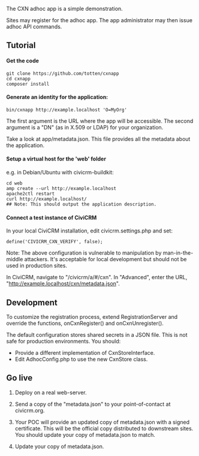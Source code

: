 The CXN adhoc app is a simple demonstration.

Sites may register for the adhoc app. The app administrator may then issue
adhoc API commands.

## Tutorial

#### Get the code

```
git clone https://github.com/totten/cxnapp
cd cxnapp
composer install
```

#### Generate an identity for the application:

```
bin/cxnapp http://example.localhost 'O=MyOrg'
```

The first argument is the URL where the app will be accessible. The second
argument is a "DN" (as in X.509 or LDAP) for your organization.

Take a look at app/metadata.json. This file provides all the metadata about
the application.

#### Setup a virtual host for the 'web' folder

e.g. in Debian/Ubuntu with civicrm-buildkit:

```
cd web
amp create --url http://example.localhost
apache2ctl restart
curl http://example.localhost/
## Note: This should output the application description.
```

#### Connect a test instance of CiviCRM

In your local CiviCRM installation, edit civicrm.settings.php
and set:

```
define('CIVICRM_CXN_VERIFY', false);
```

Note: The above configuration is vulnerable to manipulation by
man-in-the-middle attackers.  It's acceptable for local development but
should not be used in production sites.

In CiviCRM, navigate to "/civicrm/a/#/cxn". In "Advanced", enter
the URL, "http://example.localhost/cxn/metadata.json".

## Development

To customize the registration process, extend RegistrationServer and
override the functions, onCxnRegister() and onCxnUnregister().

The default configuration stores shared secrets in a JSON file. This
is not safe for production environments.  You should:

 * Provide a different implementation of CxnStoreInterface.
 * Edit AdhocConfig.php to use the new CxnStore class.

## Go live

1. Deploy on a real web-server.

2. Send a copy of the "metadata.json" to your point-of-contact at
civicrm.org.

3. Your POC will provide an updated copy of metadata.json with
a signed certificate. This will be the official copy distributed
to downstream sites. You should update your copy of metadata.json
to match.

4. Update your copy of metadata.json.
